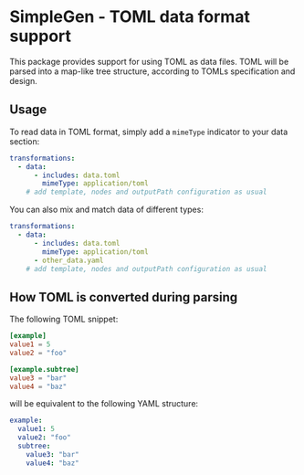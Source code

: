 # SimpleGen - TOML data format support

This package provides support for using TOML as data files. TOML will be parsed into a map-like tree structure, according to TOMLs specification and design.

## Usage
To read data in TOML format, simply add a `mimeType` indicator to your data section:

```yaml
transformations:
  - data:
      - includes: data.toml
        mimeType: application/toml
    # add template, nodes and outputPath configuration as usual
```

You can also mix and match data of different types:

```yaml
transformations:
  - data:
      - includes: data.toml
        mimeType: application/toml
      - other_data.yaml
    # add template, nodes and outputPath configuration as usual
```
## How TOML is converted during parsing
The following TOML snippet:

```toml
[example]
value1 = 5
value2 = "foo"

[example.subtree]
value3 = "bar"
value4 = "baz"
```

will be equivalent to the following YAML structure:

```yaml
example:
  value1: 5
  value2: "foo"
  subtree:
    value3: "bar"
    value4: "baz"
```
